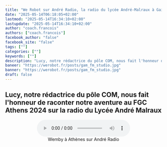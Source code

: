 ```yaml
---
title: "We Robot sur André Radio, la radio du lycée André-Malraux à Gaillon"
date: "2025-05-14T06:18:05+02:00"
lastmod: "2025-05-14T16:34:10+02:00"
lastupdate: "2025-05-14T16:34:10+02:00"
author: "coach.francois"
authors: ["coach.francois"]
facebook_author: "false"
facebook_site: "false"
tags: [""]
categories: [""]
keywords: [""]
description: "Lucy, notre rédactrice du pôle COM, nous fait l'honneur de raconter notre aventure au FGC Athens 2024 sur la radio du Lycée André Malraux"
baneer: "https://werobot.fr/posts/gam_fm_studio.jpg"
banner: "https://werobot.fr/posts/gam_fm_studio.jpg"
draft: false
---
```

## Lucy, notre rédactrice du pôle COM, nous fait l'honneur de raconter notre aventure au FGC Athens 2024 sur la radio du Lycée André Malraux

<center>
<figure>
  	<audio controls src="/posts/radio_du_lycee_a_athenes.mp3"></audio>
	<figcaption>Wemby à Athènes sur André Radio</figcaption>
</figure>
</center>




